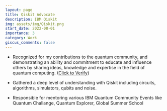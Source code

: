 ```yaml
---
layout: page
title: Qiskit Advocate
description: IBM Qiskit
img: assets/img/Qiskit.png
start_date: 2022-08-01
importance: 3
category: Work
giscus_comments: false
---
```


- Recognized for my contributions to the quantum community, and demonstrating an ability and commitment to educate and influence others by sharing ideas, knowledge and expertise in the field of quantum computing. ([Click to Verify](https://qiskit.org/advocates/))

- Gathered a deep level of understanding with Qiskit including circuits, algorithms, simulators, qubits and noise.

- Responsible for mentoring various IBM Quantum Community Events like Quantum Challange, Quantum Explorer, Global Summer School

<div data-iframe-width="150" data-iframe-height="270" data-share-badge-id="adad9b0f-692b-4c15-9fc3-a45a4c7ed5fc" data-share-badge-host="https://www.credly.com"></div><script type="text/javascript" async src="//cdn.credly.com/assets/utilities/embed.js"></script>
